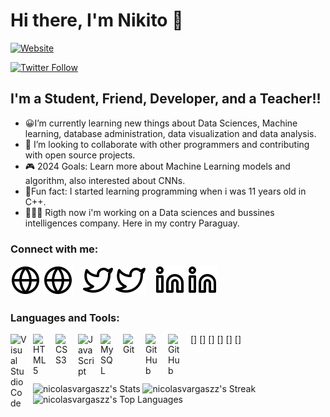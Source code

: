 # Hi there, I'm Nikito 👋 

[![Website](https://img.shields.io/website?label=nikitocv&style=for-the-badge&url=https%3A%2F%2Fcodestackr.com)](https://nicolasvargaszz.github.io/Cv-Page-English/index.html)

[![Twitter Follow](https://img.shields.io/twitter/follow/nicoelingeniero?color=1DA1F2&logo=twitter&style=for-the-badge)](https://twitter.com/nicoelingeniero)


## I'm a Student, Friend, Developer, and a Teacher!!
 
- 😀I’m currently learning new things about Data Sciences, Machine learning, database administration, data visualization and data analysis.
- 🫡 I’m looking to collaborate with other programmers and contributing with open source projects.
- 🎮 2024 Goals: Learn more about Machine Learning models and algorithm, also interested about CNNs.
- 👾Fun fact: I started learning programming when i was 11 years old in C++.
- 🧑🏻‍💻 Rigth now i'm working on a Data sciences and bussines intelligences company. Here in my contry Paraguay.

### Connect with me:

[![website](./globe-light.svg)](https://nicolasvargaszz.github.io/cv-page/#gh-light-mode-only)
[![website](./globe-light.svg)](https://nicolasvargaszz.github.io/cv-page/#gh-dark-mode-only)
&nbsp;&nbsp;
[![website](./twitter-light.svg)](https://twitter.com/nicoelingeniero)
[![website](./twitter-light.svg)](https://twitter.com/nicoelingeniero#gh-dark-mode-only)
&nbsp;&nbsp;
[![website](./linkedin-light.svg)](https://www.linkedin.com/in/nicol%C3%A1s-vargas-41bb67253/?lipi=urn%3Ali%3Apage%3Ad_flagship3_feed%3BgEe1NYehQiywNVHD8YEz5A%3D%3D#gh-light-mode-only)
[![website](./linkedin-light.svg)](https://www.linkedin.com/in/nicol%C3%A1s-vargas-41bb67253/?lipi=urn%3Ali%3Apage%3Ad_flagship3_feed%3BgEe1NYehQiywNVHD8YEz5A%3D%3D#gh-dark-mode-only)


### Languages and Tools:

[<img align="left" alt="Visual Studio Code" width="26px" src="https://cdn.jsdelivr.net/gh/devicons/devicon/icons/vscode/vscode-original.svg" style="padding-right:10px;" />]
[<img align="left" alt="HTML5" width="26px" src="https://cdn.jsdelivr.net/gh/devicons/devicon/icons/html5/html5-original.svg" style="padding-right:10px;" />]
[<img align="left" alt="CSS3" width="26px" src="https://cdn.jsdelivr.net/gh/devicons/devicon/icons/css3/css3-original.svg" style="padding-right:10px;" />]
[<img align="left" alt="JavaScript" width="26px" src="https://cdn.jsdelivr.net/gh/devicons/devicon/icons/javascript/javascript-original.svg" style="padding-right:10px;" />]
[<img align="left" alt="MySQL" width="26px" src="https://cdn.jsdelivr.net/gh/devicons/devicon/icons/mysql/mysql-original.svg" style="padding-right:10px;" />]
[<img align="left" alt="Git" width="26px" src="https://cdn.jsdelivr.net/gh/devicons/devicon/icons/git/git-original.svg" style="padding-right:10px;" />]
[<img align="left" alt="GitHub" width="26px" src="https://user-images.githubusercontent.com/3369400/139447912-e0f43f33-6d9f-45f8-be46-2df5bbc91289.png" style="padding-right:10px;" />](https://www.youtube.com/playlist?list=PLkwxH9e_vrAJ0WbEsFA9W3I1W-g_BTsbt#gh-dark-mode-only)
[<img align="left" alt="GitHub" width="26px" src="https://user-images.githubusercontent.com/3369400/139448065-39a229ba-4b06-434b-bc67-616e2ed80c8f.png" style="padding-right:10px;" />](https://www.youtube.com/playlist?list=PLkwxH9e_vrAJ0WbEsFA9W3I1W-g_BTsbt#gh-light-mode-only)


<br />
<br />

![nicolasvargaszz's Stats](https://github-readme-stats.vercel.app/api?username=nicolasvargaszz&theme=vue-dark&show_icons=true&hide_border=true&count_private=true)
![nicolasvargaszz's Streak](https://github-readme-streak-stats.herokuapp.com/?user=nicolasvargaszz&theme=vue-dark&hide_border=true)
![nicolasvargaszz's Top Languages](https://github-readme-stats.vercel.app/api/top-langs/?username=nicolasvargaszz&theme=vue-dark&show_icons=true&hide_border=true&layout=compact)
